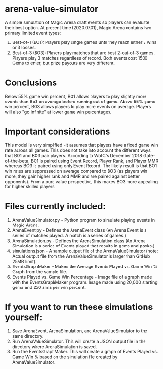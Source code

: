 # arena-value-simulator
A simple simulation of Magic Arena draft events so players can evaluate their best option.
At present time (2020.07.01), Magic Arena contains two primary limited event types:
1. Best-of-1 (BO1): Players play single games until they reach either 7 wins or 3 losses.
2. Best-of-3 (BO3): Players play matches that are best 2-out-of-3 games. Players play 3 matches regardless of record.
Both events cost 1500 Gems to enter, but prize payouts are very different.

# Conclusions
Below 55% game win percent, BO1 allows players to play slightly more events than Bo3 on average before running out of gems.
Above 55% game win percent, BO3 allows players to play more events on average. Players will also "go infinite" at lower game win percentages.

# Important considerations
This model is very simplified -it assumes that players have a fixed game win rate across all games.
This does not take into account the different ways that BO1 and BO3 pair players.
According to WotC's December 2018 state-of-the-beta, BO1 is paired using Event Record, Player Rank, and Player MMR whereas BO3 is paired using only Event Record.
The likely result is that BO1 win rates are suppressed on average compared to BO3 (as players win more, they gain higher rank and MMR and are paired against better opponents).
From a pure value perspective, this makes BO3 more appealing for higher skilled players.

# Files currently included:
1. ArenaValueSimulator.py - Python program to simulate playing events in Magic Arena.
2. ArenaEvent.py - Defines the ArenaEvent class (An Arena Event is a series of matches played. A match is a series of games.)
3. ArenaSimulation.py - Defines the ArenaSimulation class (An Arena Simulation is a series of Events played that results in gems and packs.)
4. simulations.json - A sample output file of the ArenaValueSimulator (note: Actual output file from the ArenaValueSimulator is larger than GitHub 25MB limit).
5. EventsGraphMaker - Makes the Average Events Played vs. Game Win % Graph from the sample file.
6. Events Played vs. Game Win Percentage - Image file of a graph made with the EventsGraphMaker program. Image made using 20,000 starting gems and 250 sims per win percent.

# If you want to run these simulations yourself:
1. Save ArenaEvent, ArenaSimulation, and ArenaValueSimulator to the same directory.
2. Run ArenaValueSimulator. This will create a JSON output file in the directory where ArenaSimulation is saved.
3. Run the EventsGraphMaker. This will create a graph of Events Played vs. Game Win % based on the simulation file created by ArenaValueSimulator.
